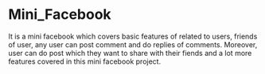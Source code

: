# Mini_Facebook
It is a mini facebook which covers basic features of related to users, friends of user, any user can post comment and do replies of comments. Moreover, user can do post which they want to share with their fiends and a lot more features covered in this mini facebook project.
